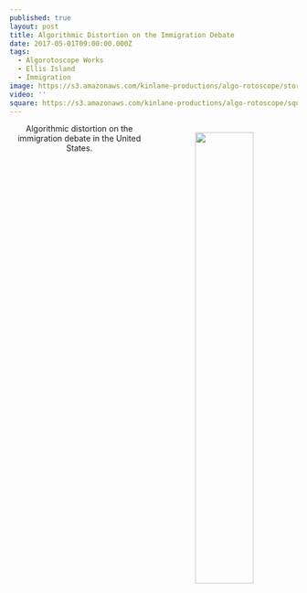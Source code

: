 ```yaml
---
published: true
layout: post
title: Algorithmic Distortion on the Immigration Debate
date: 2017-05-01T09:00:00.000Z
tags:
  - Algorotoscope Works
  - Ellis Island
  - Immigration
image: https://s3.amazonaws.com/kinlane-productions/algo-rotoscope/stories/ellis-island-nazi-poster.jpg
video: ''
square: https://s3.amazonaws.com/kinlane-productions/algo-rotoscope/square/ellis-island-nazi-poster_square.jpg
---
```

<p align="center"><img src="{{ page.image }}" width="45%" align="right" style="padding: 15px;" /></p>
<center>Algorithmic distortion on the immigration debate in the United States.</center>
